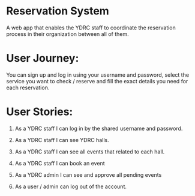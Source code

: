 # Reservation System
A web app that enables the YDRC staff to coordinate the reservation process in their organization between all of them.

# User Journey:
You can sign up and log in using your username and password, select the service you want to check / reserve and fill the exact details you need for each reservation.

# User Stories:


1. As a YDRC staff I can log in by the shared username and password.

2. As a YDRC staff I can see YDRC halls.

3. As a YDRC staff I can see all events that related to each hall. 

4. As a YDRC staff I can book an event

5. As a YDRC admin I can see and approve all pending events

8. As a user / admin can log out of the account.








